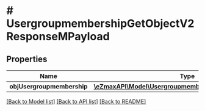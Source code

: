 # # UsergroupmembershipGetObjectV2ResponseMPayload

## Properties

Name | Type | Description | Notes
------------ | ------------- | ------------- | -------------
**objUsergroupmembership** | [**\eZmaxAPI\Model\UsergroupmembershipResponseCompound**](UsergroupmembershipResponseCompound.md) |  |

[[Back to Model list]](../../README.md#models) [[Back to API list]](../../README.md#endpoints) [[Back to README]](../../README.md)
